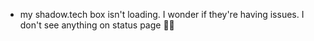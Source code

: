 *   my shadow.tech box isn't loading. I wonder if they're having issues. I don't see anything on status page 🤷‍♀️